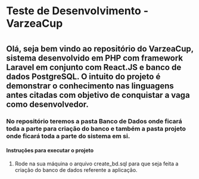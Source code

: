 # Teste de Desenvolvimento - VarzeaCup <h1>

## Olá, seja bem vindo ao repositório do VarzeaCup, sistema desenvolvido em PHP com framework Laravel em conjunto com React.JS e banco de dados PostgreSQL. O intuito do projeto é demonstrar o conhecimento nas linguagens antes citadas com objetivo de conquistar a vaga como desenvolvedor.<h4>

### No repositório teremos a pasta Banco de Dados onde ficará toda a parte para criação do banco e também a pasta projeto onde ficará toda a parte do sistema em si. <h4>

#### Instruções para executar o projeto <h4>

1. Rode na sua máquina o arquivo create_bd.sql para que seja feita a criação do banco de dados referente a aplicação.
